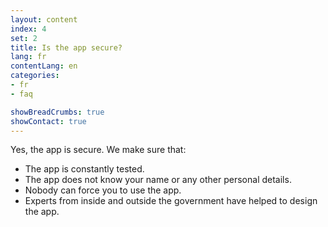 ```yaml
---
layout: content
index: 4
set: 2
title: Is the app secure?
lang: fr
contentLang: en
categories:
- fr
- faq

showBreadCrumbs: true
showContact: true
---
```


Yes, the app is secure. We make sure that:
-  The app is constantly tested.
-  The app does not know your name or any other personal details.
-  Nobody can force you to use the app.
-  Experts from inside and outside the government have helped to design the app.

